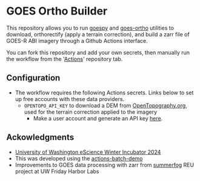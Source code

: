 # GOES Ortho Builder
This repository allows you to run [goespy](https://github.com/spestana/goes-py) and [goes-ortho](https://github.com/spestana/goes-ortho) utilities to download, orthorectify (apply a terrain correction), and build a zarr file of GOES-R ABI imagery through a Github Actions interface.

You can fork this repository and add your own secrets, then manually run the workflow from the '[Actions](https://github.com/spestana/goes-ortho-builder/actions/workflows/build-zarr.yml)' repository tab.


## Configuration

* The workflow requires the following Actions secrets. Links below to set up free accounts with these data providers.
  * `OPENTOPO_API_KEY` to download a DEM from [OpenTopography.org](https://www.opentopography.org/), used for the terrain correction applied to the imagery
    * Make a user account and generate an API key [here](https://portal.opentopography.org/requestService?service=api).


## Ackowledgments
* [University of Washington eScience Winter Incubator 2024](https://escience.washington.edu/incubator-24-glacial-lakes/)
* This was developed using the [actions-batch-demo](https://github.com/relativeorbit/actions-batch-demo)
* Improvements to GOES data processing with zarr from [summerfog](https://github.com/autumn-yng/summerfog) REU project at UW Friday Harbor Labs
